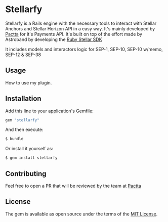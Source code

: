 # Stellarfy
Stellarfy is a Rails engine with the necessary tools to interact with Stellar Anchors and Stellar Horizon API in a easy way.
It's mainly developed by [Pactta](https://www.pactta.com) for it's Payments API.
It's built on top of the effort made by Astroband by developing the [Ruby Stellar SDK](https://github.com/astroband/ruby-stellar-sdk)

It includes models and interactors logic for SEP-1, SEP-10, SEP-10 w/memo, SEP-12 & SEP-38

## Usage
How to use my plugin.

## Installation
Add this line to your application's Gemfile:

```ruby
gem "stellarfy"
```

And then execute:
```bash
$ bundle
```

Or install it yourself as:
```bash
$ gem install stellarfy
```

## Contributing
Feel free to open a PR that will be reviewed by the team at [Pactta](https://www.pactta.com)

## License
The gem is available as open source under the terms of the [MIT License](https://opensource.org/licenses/MIT).
